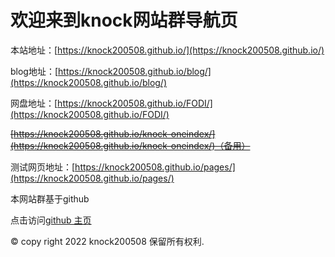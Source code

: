# 欢迎来到knock网站群导航页
本站地址：[https://knock200508.github.io/](https://knock200508.github.io/)

blog地址：[https://knock200508.github.io/blog/](https://knock200508.github.io/blog/)

网盘地址：[https://knock200508.github.io/FODI/](https://knock200508.github.io/FODI/)

   ~~[https://knock200508.github.io/knock-oneindex/](https://knock200508.github.io/knock-oneindex/)（备用）~~

测试网页地址：[https://knock200508.github.io/pages/](https://knock200508.github.io/pages/)



本网站群基于github

点击访问[github 主页](https://github.com/knock200508)


© copy right 2022 knock200508 保留所有权利.
